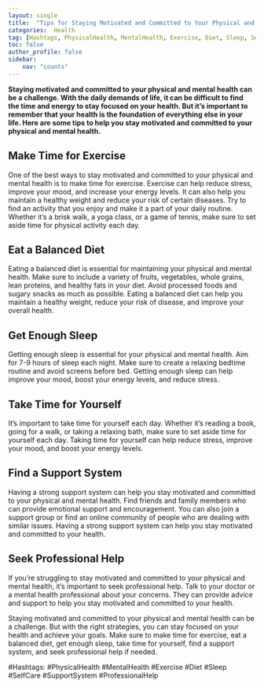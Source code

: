 ```yaml
---
layout: single
title:  "Tips for Staying Motivated and Committed to Your Physical and Mental Health"
categories:  Health
tag: [Hashtags, PhysicalHealth, MentalHealth, Exercise, Diet, Sleep, SelfCare, SupportSystem, ProfessionalHelp, ]
toc: false
author_profile: false
sidebar:
    nav: "counts"
---
```

    
**Staying motivated and committed to your physical and mental health can be a challenge. With the daily demands of life, it can be difficult to find the time and energy to stay focused on your health. But it’s important to remember that your health is the foundation of everything else in your life. Here are some tips to help you stay motivated and committed to your physical and mental health.**

## Make Time for Exercise

One of the best ways to stay motivated and committed to your physical and mental health is to make time for exercise. Exercise can help reduce stress, improve your mood, and increase your energy levels. It can also help you maintain a healthy weight and reduce your risk of certain diseases. Try to find an activity that you enjoy and make it a part of your daily routine. Whether it’s a brisk walk, a yoga class, or a game of tennis, make sure to set aside time for physical activity each day.

## Eat a Balanced Diet

Eating a balanced diet is essential for maintaining your physical and mental health. Make sure to include a variety of fruits, vegetables, whole grains, lean proteins, and healthy fats in your diet. Avoid processed foods and sugary snacks as much as possible. Eating a balanced diet can help you maintain a healthy weight, reduce your risk of disease, and improve your overall health.

## Get Enough Sleep

Getting enough sleep is essential for your physical and mental health. Aim for 7-9 hours of sleep each night. Make sure to create a relaxing bedtime routine and avoid screens before bed. Getting enough sleep can help improve your mood, boost your energy levels, and reduce stress.

## Take Time for Yourself

It’s important to take time for yourself each day. Whether it’s reading a book, going for a walk, or taking a relaxing bath, make sure to set aside time for yourself each day. Taking time for yourself can help reduce stress, improve your mood, and boost your energy levels.

## Find a Support System

Having a strong support system can help you stay motivated and committed to your physical and mental health. Find friends and family members who can provide emotional support and encouragement. You can also join a support group or find an online community of people who are dealing with similar issues. Having a strong support system can help you stay motivated and committed to your health.

## Seek Professional Help

If you’re struggling to stay motivated and committed to your physical and mental health, it’s important to seek professional help. Talk to your doctor or a mental health professional about your concerns. They can provide advice and support to help you stay motivated and committed to your health.

Staying motivated and committed to your physical and mental health can be a challenge. But with the right strategies, you can stay focused on your health and achieve your goals. Make sure to make time for exercise, eat a balanced diet, get enough sleep, take time for yourself, find a support system, and seek professional help if needed. 

#Hashtags:
#PhysicalHealth #MentalHealth #Exercise #Diet #Sleep #SelfCare #SupportSystem #ProfessionalHelp